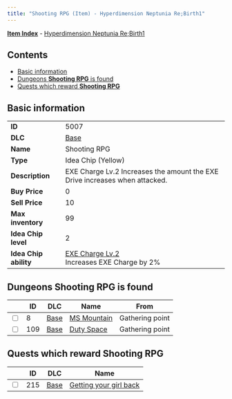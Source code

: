 ```yaml
---
title: "Shooting RPG (Item) - Hyperdimension Neptunia Re;Birth1"
---
```


[**Item Index**](/neptunia/rb1/item/index.html) - [Hyperdimension Neptunia Re;Birth1](/neptunia/rb1)

## Contents

- [Basic information](#basic-information)
- [Dungeons **Shooting RPG** is found](#dungeons-shooting-rpg-is-found)
- [Quests which reward **Shooting RPG**](#quests-which-reward-shooting-rpg)

## Basic information

|   |   |
| -- | -- |
| **ID** | 5007 |
| **DLC** | [Base](/neptunia/rb1/dlc/1-base.html) |
| **Name** | Shooting RPG |
| **Type** | Idea Chip (Yellow) |
| **Description** | EXE Charge Lv.2 Increases the amount the EXE Drive increases when attacked. |
| **Buy Price** | 0 |
| **Sell Price** | 10 |
| **Max inventory** | 99 |
| **Idea Chip level** | 2 |
| **Idea Chip ability** | [EXE Charge Lv.2](/neptunia/rb1/avatar/1-9506-exe-charge-lv-2.html)<br />Increases EXE Charge by 2% |


## Dungeons **Shooting RPG** is found

|    | ID | DLC | Name | From |
| -- | -- | --- | ---- | ---- |
| <input type="checkbox" id="rb1-dungeon-1-8" class="trackbox" /> | 8 | [Base](/neptunia/rb1/dlc/1-base.html) | [MS Mountain](/neptunia/rb1/dungeon/1-8-ms-mountain.html) | Gathering point |
| <input type="checkbox" id="rb1-dungeon-1-109" class="trackbox" /> | 109 | [Base](/neptunia/rb1/dlc/1-base.html) | [Duty Space](/neptunia/rb1/dungeon/1-109-duty-space.html) | Gathering point |


## Quests which reward **Shooting RPG**

|    | ID | DLC | Name |
| -- | -- | --- | ---- |
| <input type="checkbox" id="rb1-quest-1-215" class="trackbox" /> | 215 | [Base](/neptunia/rb1/dlc/1-base.html) | [Getting your girl back](/neptunia/rb1/quest/1-215-getting-your-girl-back.html) |
